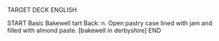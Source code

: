 TARGET DECK
ENGLISH

START
Basic
Bakewell tart
Back: n. Open pastry case lined with jam and filled with almond paste. [bakewell in derbyshire]
END
